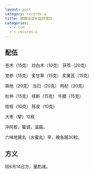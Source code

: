 ```yaml
---
layout: post
category: records-a
title: 健脾祛湿补益肝肾四
categories:
  - - tcm
  - - records-a
---
```


## 配伍 ##

苍术（15克） 炒白术（10克） 茯苓（20克） 

党参（15克） 炙甘草（15克） 炙黄芪（15克）

熟地（20克） 当归（20克） 枸杞（20克）

杜仲（15克） 续断（15克） 牛膝（15克）

桂枝（10克） 陈皮（10克）

大枣（擘）12枚

冲阿胶，蜜调，温服。

六味地黄丸（水蜜丸）早、晚各服30粒。

## 方义 ##

较6月14日方，量酌减。


